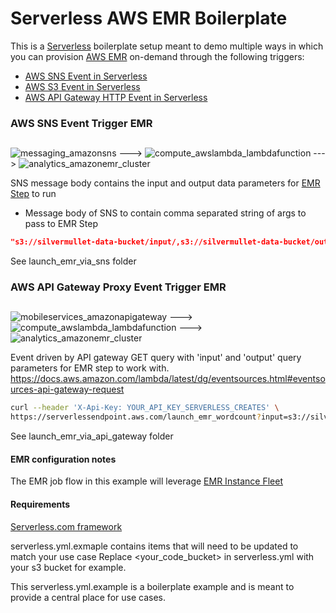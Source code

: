 # Serverless AWS EMR Boilerplate

This is a [Serverless](https://www.npmjs.com/package/serverless) boilerplate setup meant to demo multiple ways in which you can provision [AWS EMR](https://docs.aws.amazon.com/emr/latest/ManagementGuide/emr-what-is-emr.html) on-demand through the following triggers:

* [AWS SNS Event in Serverless](https://serverless.com/framework/docs/providers/aws/events/sns/)
* [AWS S3 Event in Serverless](https://serverless.com/framework/docs/providers/aws/events/s3/)
* [AWS API Gateway HTTP Event in Serverless](https://serverless.com/framework/docs/providers/aws/events/apigateway/)

### AWS SNS Event Trigger EMR

##
![messaging_amazonsns](https://user-images.githubusercontent.com/538171/32766496-0a0ee9a0-c8c4-11e7-927e-165336a46310.png) ---> ![compute_awslambda_lambdafunction](https://user-images.githubusercontent.com/538171/32766526-3cc3a228-c8c4-11e7-949d-c08d9e7e9719.png) ---> ![analytics_amazonemr_cluster](https://user-images.githubusercontent.com/538171/32766582-89f244fa-c8c4-11e7-8099-7373c944949e.png)

SNS message body contains the input and output data parameters for [EMR Step](https://docs.aws.amazon.com/emr/latest/DeveloperGuide//emr-steps.html) to run

* Message body of SNS to contain comma separated string of args to pass to EMR Step
```json
"s3://silvermullet-data-bucket/input/,s3://silvermullet-data-bucket/output/"
```

See launch_emr_via_sns folder


### AWS API Gateway Proxy Event Trigger EMR

##
![mobileservices_amazonapigateway](https://user-images.githubusercontent.com/538171/33153525-1c471212-cf97-11e7-9c46-7297a2f95b4b.png) --->
![compute_awslambda_lambdafunction](https://user-images.githubusercontent.com/538171/32766526-3cc3a228-c8c4-11e7-949d-c08d9e7e9719.png) ---> ![analytics_amazonemr_cluster](https://user-images.githubusercontent.com/538171/32766582-89f244fa-c8c4-11e7-8099-7373c944949e.png)

Event driven by API gateway GET query with 'input' and 'output' query parameters for EMR step to work with.
https://docs.aws.amazon.com/lambda/latest/dg/eventsources.html#eventsources-api-gateway-request

```bash
curl --header 'X-Api-Key: YOUR_API_KEY_SERVERLESS_CREATES' \
https://serverlessendpoint.aws.com/launch_emr_wordcount?input=s3://silvermullet-data-bucket/input/?output=s3://silvermullet-data-bucket/output/
```

See launch_emr_via_api_gateway folder


#### EMR configuration notes

The EMR job flow in this example will leverage [EMR Instance Fleet](https://docs.aws.amazon.com/emr/latest/ManagementGuide/emr-instance-fleet.html)

#### Requirements

[Serverless.com framework](https://www.npmjs.com/package/serverless)

serverless.yml.exmaple contains items that will need to be updated to match your use case
Replace <your_code_bucket> in serverless.yml with your s3 bucket for example.

This serverless.yml.example is a boilerplate example and is meant to provide a central place for use cases.
